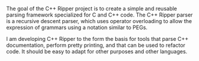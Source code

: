 The goal of the C++ Ripper project is to create a simple and reusable parsing framework specialized for C and C++ code. The C++ Ripper parser is a recursive descent parser, which uses operator overloading to allow the expression of grammars using a notation similar to PEGs.

I am developing C++ Ripper to the form the basis for tools that parse C++ documentation, perform pretty printing, and that can be used to refactor code. It should be easy to adapt for other purposes and other languages.